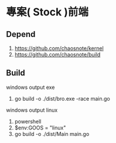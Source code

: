 # 專案( Stock )前端

## Depend
1. https://github.com/chaosnote/kernel
1. https://github.com/chaosnote/build

## Build
windows output exe
1. go build -o ./dist/bro.exe -race main.go

windows output linux
1. powershell
1. $env:GOOS = "linux"
1. go build -o ./dist/Main main.go
